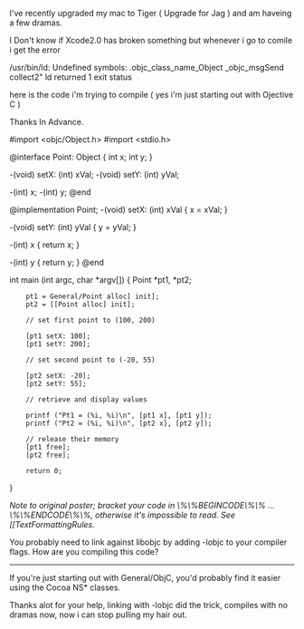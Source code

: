 I've recently upgraded my mac to Tiger ( Upgrade for Jag ) and am haveing a few dramas.

 I Don't know if Xcode2.0 has broken something but whenever i go to comile i get the error 

    
/usr/bin/ld: Undefined symbols:
.objc_class_name_Object
_objc_msgSend
collect2" ld returned 1 exit status


here is the code i'm trying to compile ( yes i'm just starting out with Ojective C )

Thanks In Advance.

    
#import <objc/Object.h>
#import <stdio.h>

@interface Point: Object
{
        int  x;
        int  y;
}

-(void) setX: (int) xVal;
-(void) setY: (int) yVal;

-(int) x;
-(int) y;
@end

@implementation Point;
-(void) setX: (int) xVal
{
        x = xVal;
}

-(void) setY: (int) yVal
{
        y = yVal;
}

-(int) x
{
        return x;
}

-(int) y
{
        return y;
}
@end

int main (int argc, char *argv[])
{
        Point *pt1, *pt2;

        pt1 = General/Point alloc] init];
        pt2 = [[Point alloc] init];

        // set first point to (100, 200)

        [pt1 setX: 100];
        [pt1 setY: 200];

        // set second point to (-20, 55)

        [pt2 setX: -20];
        [pt2 setY: 55];

        // retrieve and display values

        printf ("Pt1 = (%i, %i)\n", [pt1 x], [pt1 y]);
        printf ("Pt2 = (%i, %i)\n", [pt2 x], [pt2 y]);

        // release their memory
        [pt1 free];
        [pt2 free];

        return 0;
}


*Note to original poster; bracket your code in \\%\\%BEGINCODE\\%\\% ... \\%\\%ENDCODE\\%\\%, otherwise it's impossible to read. See [[TextFormattingRules.*

You probably need to link against libobjc by adding     -lobjc to your compiler flags. How are you compiling this code?

----

If you're just starting out with General/ObjC, you'd probably find it easier using the Cocoa NS* classes.


Thanks alot for your help, linking with -lobjc did the trick, compiles with no dramas now, now i can stop pulling my hair out.